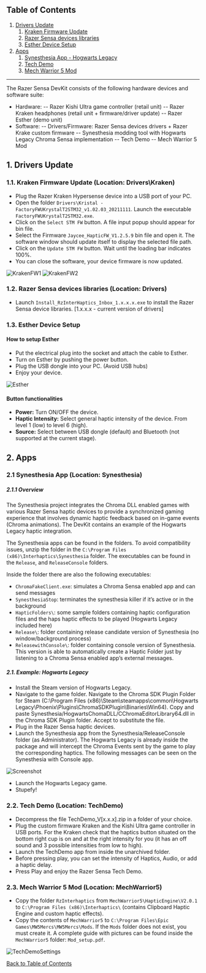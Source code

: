 ## Table of Contents
1. [Drivers Update](#drivers-update)
    1. [Kraken Firmware Update](#kraken-firmware-update)
    2. [Razer Sensa devices libraries](#razer-sensa-devices-libraries)
    3. [Esther Device Setup](#esther-device-setup)
2. [Apps](#apps)
    1. [Synesthesia App - Hogwarts Legacy](#synesthesia-app)
    2. [Tech Demo](#tech-demo) 
    3. [Mech Warrior 5 Mod](#mech-warrior-5-mod)

---

The Razer Sensa DevKit consists of the following hardware devices and software suite:
- Hardware:
  -- Razer Kishi Ultra game controller (retail unit)
  -- Razer Kraken headphones (retail unit + firmware/driver update)
  -- Razer Esther (demo unit)
- Software:
  -- Drivers/Firmware: Razer Sensa devices drivers + Razer Krake custom firmware
  -- Synesthesia modding tool with Hogwarts Legacy Chroma Sensa implementation
  -- Tech Demo
  -- Mech Warrior 5 Mod 
  

## 1. Drivers Update <a name="drivers-update"></a>

### 1.1. Kraken Firmware Update <a name="kraken-firmware-update"></a> (Location: Drivers\Kraken)

- Plug the Razer Kraken Hypersense device into a USB port of your PC.
- Open the folder `Drivers\Kristal - FactoryFWUKrystalT2STM32_v1.02.03_20211111`. Launch the executable `FactoryFWUKrystalT2STM32.exe`.
- Click on the `Select STM FW` button. A file input popup should appear for bin file.
- Select the Firmware `Jaycee_HapticFW_V1.2.5.9` bin file and open it. The software window should update itself to display the selected file path.
- Click on the `Update STM FW` button. Wait until the loading bar indicates 100%.
- You can close the software, your device firmware is now updated.

![KrakenFW1](Documentation/Images/KrakenFW1.png)
![KrakenFW2](Documentation/Images/KrakenFW2.png)

### 1.2. Razer Sensa devices libraries <a name="razer-sensa-devices-libraries"></a> (Location: Drivers)

- Launch `Install_RzInterHaptics_Inbox_1.x.x.x.exe` to install the Razer Sensa device libraries. [1.x.x.x - current version of drivers]

### 1.3. Esther Device Setup <a name="esther-device-setup"></a>

#### How to setup Esther

- Put the electrical plug into the socket and attach the cable to Esther.
- Turn on Esther by pushing the power button.
- Plug the USB dongle into your PC. (Avoid USB hubs)
- Enjoy your device.

![Esther](Documentation/Images/Esther_buttons.png)

#### Button functionalities

- **Power:** Turn ON/OFF the device.
- **Haptic Intensity:** Select general haptic intensity of the device. From level 1 (low) to level 6 (high).
- **Source:** Select between USB dongle (default) and Bluetooth (not supported at the current stage).

## 2. Apps <a name="apps"></a>

### 2.1 Synesthesia App <a name="synesthesia-app"></a> (Location: Synesthesia)

##### 2.1.1 Overview

The Synesthesia project integrates the Chroma DLL enabled games with various Razer Sensa haptic devices to provide a synchronized gaming experience that involves dynamic haptic feedback based on in-game events (Chroma animations). The DevKit contains an example of the Hogwarts Legacy haptic integration.

The Synesthesia apps can be found in the folders. To avoid compatibility issues, unzip the folder in the `C:\Program Files (x86)\Interhaptics\Synesthesia` folder. The executables can be found in the `Release`, and `ReleaseConsole` folders.

Inside the folder there are also the following executables:

- `ChromaFakeClient.exe`: simulates a Chroma Sensa enabled app and can send messages
- `SynesthesiaStop`: terminates the synesthesia killer if it’s active or in the background
- `HapticFolders\`: some sample folders containing haptic configuration files and the haps haptic effects to be played (Hogwarts Legacy included here)
- `Release\`: folder containing release candidate version of Synesthesia (no window/background process)
- `ReleasewithConsole\`: folder containing console version of Synesthesia. This version is able to automatically create a Haptic Folder just by listening to a Chroma Sensa enabled app’s external messages.

##### 2.1. Example: Hogwarts Legacy

- Install the Steam version of Hogwarts Legacy.
- Navigate to the game folder. Navigate to the Chroma SDK Plugin Folder for Steam (C:\Program Files (x86)\Steam\steamapps\common\Hogwarts Legacy\Phoenix\Plugins\ChromaSDKPlugin\Binaries\Win64). Copy and paste Synesthesia/HogwartsChomaDLL/CChromaEditorLibrary64.dll in the Chroma SDK Plugin folder. Accept to substitute the file.
- Plug in the Razer Sensa haptic devices.
- Launch the Synesthesia app from the Synesthesia/ReleaseConsole folder (as Administrator). The Hogwarts Legacy is already inside the package and will intercept the Chroma Events sent by the game to play the corresponding haptics. The following messages can be seen on the Synesthesia with Console app.

![Screenshot](Documentation/Images/SynesthesiaHogwarts.png)

- Launch the Hogwarts Legacy game.
- Stupefy!

### 2.2. Tech Demo <a name="tech-demo"></a> (Location: TechDemo)
- Decompress the file TechDemo_V[x.x.x].zip in a folder of your choice.
- Plug the custom firmware Kraken and the Kishi Ultra game controller in USB ports. For the Kraken check that the haptics button situated on the bottom right cup is on and at the right intensity for you (it has an off sound and 3 possible intensities from low to high).
- Launch the TechDemo app from inside the unarchived folder.
- Before pressing play, you can set the intensity of Haptics, Audio, or add a haptic delay.
- Press Play and enjoy the Razer Sensa Tech Demo.

### 2.3. Mech Warrior 5 Mod <a name="mech-warrior-5-mod"></a> (Location: MechWarrior5)

- Copy the folder `RzInterhaptics` from `MechWarrior5\HapticEngine\V2.0.1` to `C:\Program Files (x86)\Interhaptics\` (contains Clipboard Haptic Engine and custom haptic effects).
- Copy the contents of `MechWarrior5` to `C:\Program Files\Epic Games\MW5Mercs\MW5Mercs\Mods`. If the `Mods` folder does not exist, you must create it. A complete guide with pictures can be found inside the `MechWarrior5` folder: `Mod_setup.pdf`.

![TechDemoSettings](Documentation\Images\TechDemoSettings.png)

[Back to Table of Contents](#table-of-contents)
